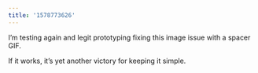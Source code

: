 ```yaml
---
title: '1578773626'
---
```

I’m testing again and legit prototyping fixing this image issue with a spacer GIF. 

If it works, it’s yet another victory for keeping it simple.
